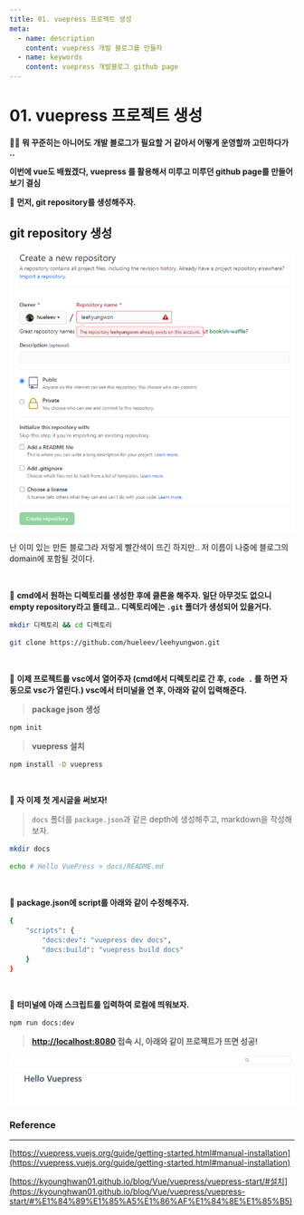```yaml
---
title: 01. vuepress 프로젝트 생성
meta:
  - name: description
    content: vuepress 개발 블로그를 만들자
  - name: keywords
    content: vuepress 개발블로그 github page
---
```


# 01. vuepress 프로젝트 생성

✍🏻 **뭐 꾸준히는 아니어도 개발 블로그가 필요할 거 같아서 어떻게 운영할까 고민하다가 ..**

**이번에 vue도 배웠겠다, vuepress 를 활용해서 미루고 미루던 github page를 만들어보기 결심**

📌 **먼저, git repository를 생성해주자.**

## git repository 생성

![vuepress](../.vuepress/public/img/vuepress/01/1.png)

난 이미 있는 만든 블로그라 저렇게 빨간색이 뜨긴 하지만.. 저 이름이 나중에 블로그의 domain에 포함될 것이다.

<br/>

📌 **cmd에서 원하는 디렉토리를 생성한 후에 클론을 해주자. 일단 아무것도 없으니 empty repository라고 뜰테고.. 디렉토리에는 `.git` 폴더가 생성되어 있을거다.**

```bash
mkdir 디렉토리 && cd 디렉토리
```

```bash
git clone https://github.com/hueleev/leehyungwon.git
```

<br/>

📌 **이제 프로젝트를 vsc에서 열어주자 (cmd에서 디렉토리로 간 후, `code .` 를 하면 자동으로 vsc가 열린다.) vsc에서 터미널을 연 후, 아래와 같이 입력해준다.**

> **package json 생성**

```bash
npm init
```

> **vuepress 설치**

```bash
npm install -D vuepress
```

<br/>

📌 **자 이제 첫 게시글을 써보자!**

> `docs` 폴더를 `package.json`과 같은 depth에 생성해주고, markdown을 작성해보자.

```bash
mkdir docs
```

```bash
echo # Hello VuePress > docs/README.md
```
<br/>

📌 **package.json에 script를 아래와 같이 수정해주자.**

```bash
{
	"scripts": {
		"docs:dev": "vuepress dev docs",
		"docs:build": "vuepress build docs"
	}
}
```

<br/>

📌 **터미널에 아래 스크립트를 입력하여 로컬에 띄워보자.**

```bash
npm run docs:dev
```

> **[http://localhost:8080](http://localhost:8080) 접속 시, 아래와 같이 프로젝트가 뜨면 성공!**

![vuepress](../.vuepress/public/img/vuepress/01/2.png)

### Reference

---

[https://vuepress.vuejs.org/guide/getting-started.html#manual-installation](https://vuepress.vuejs.org/guide/getting-started.html#manual-installation)

[https://kyounghwan01.github.io/blog/Vue/vuepress/vuepress-start/#설치](https://kyounghwan01.github.io/blog/Vue/vuepress/vuepress-start/#%E1%84%89%E1%85%A5%E1%86%AF%E1%84%8E%E1%85%B5)